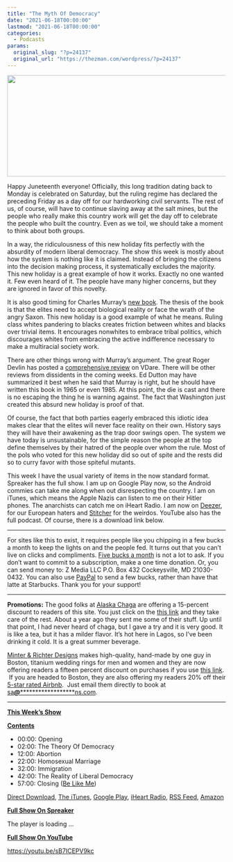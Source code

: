 ```yaml
---
title: "The Myth Of Democracy"
date: "2021-06-18T00:00:00"
lastmod: "2021-06-18T00:00:00"
categories:
  - Podcasts
params:
  original_slug: "?p=24137"
  original_url: "https://thezman.com/wordpress/?p=24137"
---
```


[<img
src="http://thezman.com/wordpress/wp-content/uploads/2018/01/Power-Hour.png"
decoding="async" width="600" height="233" />](http://thezman.com/wordpress/wp-content/uploads/2018/01/Power-Hour.png)

Happy Juneteenth everyone! Officially, this long tradition dating back
to Monday is celebrated on Saturday, but the ruling regime has declared
the preceding Friday as a day off for our hardworking civil servants.
The rest of us, of course, will have to continue slaving away at the
salt mines, but the people who really make this country work will get
the day off to celebrate the people who built the country. Even as we
toil, we should take a moment to think about both groups.

In a way, the ridiculousness of this new holiday fits perfectly with the
absurdity of modern liberal democracy. The show this week is mostly
about how the system is nothing like it is claimed. Instead of bringing
the citizens into the decision making process, it systematically
excludes the majority. This new holiday is a great example of how it
works. Exactly no one wanted it. Few even heard of it. The people have
many higher concerns, but they are ignored in favor of this novelty.

It is also good timing for Charles Murray’s
<a href="https://www.encounterbooks.com/books/facing-reality/"
rel="noopener" target="_blank">new book</a>. The thesis of the book is
that the elites need to accept biological reality or face the wrath of
the angry Saxon. This new holiday is a good example of what he means.
Ruling class whites pandering to blacks creates friction between whites
and blacks over trivial items. It encourages nonwhites to embrace tribal
politics, which discourages whites from embracing the active
indifference necessary to make a multiracial society work.

There are other things wrong with Murray’s argument. The great Roger
Devlin has posted a <a
href="https://vdare.com/articles/charles-murray-s-facing-reality-ruling-class-must-accept-race-differences-or-provoke-the-disaster-of-white-identity-politics"
rel="noopener" target="_blank">comprehensive review</a> on VDare. There
will be other reviews from dissidents in the coming weeks. Ed Dutton may
have summarized it best when he said that Murray is right, but he should
have written this book in 1965 or even 1985. At this point, the die is
cast and there is no escaping the thing he is warning against. The fact
that Washington just created this absurd new holiday is proof of that.

Of course, the fact that both parties eagerly embraced this idiotic idea
makes clear that the elites will never face reality on their own.
History says they will have their awakening as the trap door swings
open. The system we have today is unsustainable, for the simple reason
the people at the top define themselves by their hatred of the people
over whom the rule. Most of the pols who voted for this new holiday did
so out of spite and the rests did so to curry favor with those spiteful
mutants.

This week I have the usual variety of items in the now standard format.
Spreaker has the full show. I am up on Google Play now, so the Android
commies can take me along when out disrespecting the country. I am on
iTunes, which means the Apple Nazis can listen to me on their Hitler
phones. The anarchists can catch me on iHeart Radio. I am now on
<a href="https://www.deezer.com/show/623032" rel="noopener noreferrer"
target="_blank">Deezer</a>, for our European haters and <a
href="https://www.stitcher.com/podcast/the-z-blog-power-hour?refid=stpr"
rel="noopener noreferrer" target="_blank">Stitcher</a> for the weirdos.
YouTube also has the full podcast. Of course, there is a download link
below.

------------------------------------------------------------------------

For sites like this to exist, it requires people like you chipping in a
few bucks a month to keep the lights on and the people fed. It turns out
that you can’t live on clicks and compliments.
<a href="https://www.subscribestar.com/the-z-blog"
rel="noopener noreferrer" target="_blank">Five bucks a month</a> is not
a lot to ask. If you don’t want to commit to a subscription, make a one
time donation. Or, you can send money to: Z Media LLC P.O. Box 432
Cockeysville, MD 21030-0432. You can also use <a
href="https://www.paypal.com/cgi-bin/webscr?cmd=_s-xclick&amp;hosted_button_id=UDAS2Q8JYA6CN&amp;source=url"
rel="noopener noreferrer" target="_blank">PayPal</a> to send a few
bucks, rather than have that latte at Starbucks. Thank you for your
support!

------------------------------------------------------------------------

**Promotions:** The good folks at
<a href="https://alaskachaga.us/" rel="noopener noreferrer"
target="_blank">Alaska Chaga</a> are offering a 15-percent discount to
readers of this site. You just click on the
<a href="https://alaskachaga.us/discount/ZMAN" rel="noopener noreferrer"
target="_blank">this link</a> and they take care of the rest. About a
year ago they sent me some of their stuff. Up until that point, I had
never heard of chaga, but I gave a try and it is very good. It is like a
tea, but it has a milder flavor. It’s hot here in Lagos, so I’ve been
drinking it cold. It is a great summer beverage.

<a href="https://www.minterandrichterdesigns.com/"
rel="noreferrer nofollow noopener" target="_blank">Minter &amp; Richter
Designs</a> makes high-quality, hand-made by one guy in Boston, titanium
wedding rings for men and women and they are now offering readers a
fifteen percent discount on purchases if you use
<a href="https://www.minterandrichterdesigns.com/discount/ZMAN"
rel="noreferrer nofollow noopener" target="_blank">this link</a>. 
 <span class="highlight"><span class="colour"><span class="font"><span class="size">If
you are headed to Boston, they are also offering my readers 20% off
their <a
href="https://www.airbnb.com/users/7988017/listings?user_id=7988017&amp;s=3"
rel="noopener noreferrer" target="_blank">5-star rated Airbnb</a>.  Just
email them directly to book at
<a href="mailto:sa***@*********************ns.com"
data-original-string="xPuLpVaSfEynQ+pQnFi4+Q==cb7o5ybiawS4CSQsTPkHTVhREnBA8hB3ZK1z/fr1nweoQSziqemBb0ISsTRu22+zZ8F"><span
class="apbct-email-encoder"
data-original-string="I7620d1TujG+ZLJlIhMkpw==cb7PK8qWUzFMQ0gl0x4Fgt1xxi3s1K/V5y5Ym23CdAdSSh94TxmsJGsFal/ZxURfFSk"
title="This contact has been encoded by Anti-Spam by CleanTalk. Click to decode. To finish the decoding make sure that JavaScript is enabled in your browser.">sa<span
class="apbct-blur">***</span>@<span
class="apbct-blur">*********************</span>ns.com</span></a>.</span></span></span></span>

------------------------------------------------------------------------

**<u>This Week’s Show</u>**

**<u>Contents</u>**

-   00:00: Opening
-   02:00: The Theory Of Democracy
-   12:00: Abortion
-   22:00: Homosexual Marriage
-   32:00: Immigration
-   42:00: The Reality of Liberal Democracy
-   57:00: Closing ([Be Like
    Me](https://www.minterandrichterdesigns.com/products/the-man-they-call-z-titanium-mokume-gane-mens-wedding-ring?_pos=1&_sid=bdaf5cbe8&_ss=r))

<a href="https://api.spreaker.com/v2/episodes/45347994/download.mp3"
rel="noopener" target="_blank">Direct Download</a>, <a
href="https://itunes.apple.com/us/podcast/the-z-blog-power-hour/id1262799640?mt=2"
rel="noopener noreferrer" target="_blank">The iTunes</a>, <a
href="https://podcasts.google.com/?feed=aHR0cHM6Ly93d3cuc3ByZWFrZXIuY29tL3Nob3cvMjU4OTY1Ny9lcGlzb2Rlcy9mZWVk"
rel="noopener noreferrer" target="_blank">Google Play</a>, <a href="https://www.iheart.com/podcast/the-z-blog-power-hour-29246491/"
rel="noopener noreferrer" target="_blank">iHeart Radio,</a>
<a href="https://www.spreaker.com/show/2589657/episodes/feed"
rel="noopener noreferrer" target="_blank">RSS Feed</a>, <a
href="https://music.amazon.com/podcasts/0d8bc343-742c-40fe-95c8-616ccf4cf1fa/The-Z-Blog-Power-Hour"
rel="noopener noreferrer" target="_blank">Amazon</a>

**<u>Full Show On Spreaker</u>**

The player is loading ...

<span class="widget_spinner dark"></span>

**<u>Full Show On YouTube</u>**

https://youtu.be/sB7ICEPV9kc
